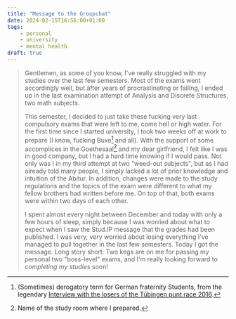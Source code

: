 ```yaml
---
title: "Message to the Groupchat"
date: 2024-02-15T16:56:00+01:00
tags:
    - personal
    - university
    - mental health
draft: true
---
```


>Gentlemen, as some of you know, I've really struggled with my studies over the last few semesters. Most of the exams went accordingly well, but after years of procrastinating or failing, I ended up in the last examination attempt of Analysis and Discrete Structures, two math subjects.
>
>This semester, I decided to just take these fucking very last compulsory exams that were left to me, come hell or high water. For the first time since I started university, I took two weeks off at work to prepare (I know, fucking Buxe[^buxe] and all). With the support of some accomplices in the Goethesaal[^goethesaal] and my dear girlfriend, I felt like I was in good company, but I had a hard time knowing if I would pass. Not only was I in my third attempt at two "weed-out subjects", but as I had already told many people, I simply lacked a lot of prior knowledge and intuition of the Abitur. In addition, changes were made to the study regulations and the topics of the exam were different to what my fellow brothers had written before me. On top of that, both exams were within two days of each other.
>
>I spent almost every night between December and today with only a few hours of sleep, simply because I was worried about what to expect when I saw the Stud.IP message that the grades had been published. I was very, very worried about losing everything I've managed to pull together in the last few semesters. Today I got the message. Long story short: Two kegs are on me for passing my personal two "boss-level" exams, and I'm really looking forward to *completing my studies* soon!

[^buxe]: (Sometimes) derogatory term for German fraternity Students, from the legendary [Interview with the losers of the Tübingen punt race 2016](https://youtu.be/JEwEYyelskM?t=23).

[^goethesaal]: Name of the study room where I prepared.
